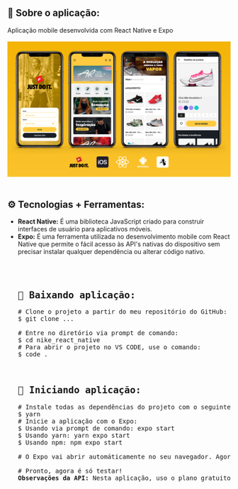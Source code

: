 <h2>📃 Sobre o aplicação:</h2>
Aplicação mobile desenvolvida com React Native e Expo
<br><br>
<img src="src/assets/nike_react_native.jpg" alt="Aplicação mobile desenvolvida com React Native e Expo" />
<br><br>
<h2>⚙️ Tecnologias + Ferramentas:</h2>
<ul>
<li><strong>React Native:</strong> É uma biblioteca JavaScript criado para construir interfaces de usuário para aplicativos móveis.</li>
<li><strong>Expo:</strong> É uma ferramenta utilizada no desenvolvimento mobile com React Native que permite o fácil acesso às API's nativas do dispositivo sem precisar instalar qualquer dependência ou alterar código nativo.</li>
<br><br>
<pre>
<h2>🚀 Baixando aplicação:</h2><span class="pl-c"><span class="pl-c">#</span> Clone o projeto a partir do meu repositório do GitHub:</span>
$ git clone ...<br>
<span class="pl-c"><span class="pl-c">#</span> Entre no diretório via prompt de comando:</span>
$ <span class="pl-c1">cd</span> nike_react_native
<span class="pl-c"><span class="pl-c">#</span> Para abrir o projeto no VS CODE, use o comando:</span>
$ <span class="pl-c1">code .</span>
<br>
<h2>🚀 Iniciando aplicação:</h2><span class="pl-c">#</span> Instale todas as dependências do projeto com o seguinte comando via terminal:</span>
$ yarn
<span><span class="pl-c">#</span> Inicie a aplicação com o Expo:</span>
$ Usando via prompt de comando: expo start<br>$ Usando yarn: yarn expo start<br>$ Usando npm: npm expo start<br>
# O Expo vai abrir automáticamente no seu navegador. Agora é a hora de baixar o aplicativo "Expo Go" para escanear o QR CODE e acessar a aplicação mobile direto pelo seu próprio celular.<br>
# Pronto, agora é só testar!
<strong>Observações da API:</strong> Nesta aplicação, uso o plano gratuito da API "HG BRASIL" e neste caso ela limita na quatidade de 10 requisições feitas por dia em cada chave de acesso. Em outras palavras, você pode buscar até 10 cidades por dia na tela de "Minha cidade".
</pre>